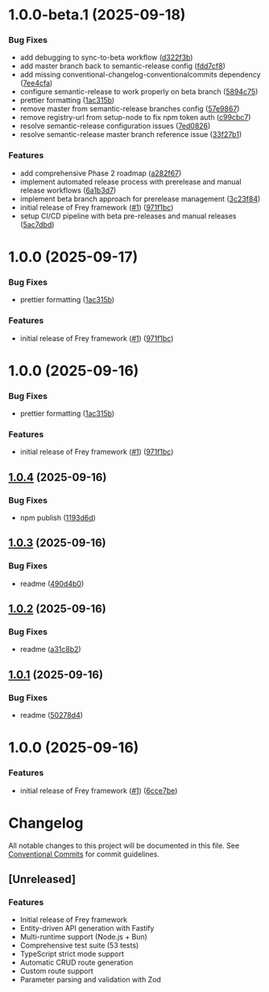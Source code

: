 # 1.0.0-beta.1 (2025-09-18)


### Bug Fixes

* add debugging to sync-to-beta workflow ([d322f3b](https://github.com/Ked57/frey/commit/d322f3b3f10e8f0a407ba34b184f5e3811956a8e))
* add master branch back to semantic-release config ([fdd7cf8](https://github.com/Ked57/frey/commit/fdd7cf8f9cfc1fddabaec9915fb92364da2d7be7))
* add missing conventional-changelog-conventionalcommits dependency ([7ee4cfa](https://github.com/Ked57/frey/commit/7ee4cfab4c661ec7a7265c7d63462feef6b9bfc3))
* configure semantic-release to work properly on beta branch ([5894c75](https://github.com/Ked57/frey/commit/5894c7596357edfc1fe5ae922325cfb4aac38f41))
* prettier formatting ([1ac315b](https://github.com/Ked57/frey/commit/1ac315b81572ce20845a5918bda27dde4f5cacaa))
* remove master from semantic-release branches config ([57e9867](https://github.com/Ked57/frey/commit/57e9867b0ff012fd2713d90a80fe7c882b397961))
* remove registry-url from setup-node to fix npm token auth ([c99cbc7](https://github.com/Ked57/frey/commit/c99cbc7622e081489a6a5e0e6d60781ec194f6bc))
* resolve semantic-release configuration issues ([7ed0826](https://github.com/Ked57/frey/commit/7ed08268f6472822414792f1c3cc9b47ddb92a11))
* resolve semantic-release master branch reference issue ([33f27b1](https://github.com/Ked57/frey/commit/33f27b1256cabddfa30c2e071ea7a61e86801eeb))


### Features

* add comprehensive Phase 2 roadmap ([a282f67](https://github.com/Ked57/frey/commit/a282f67801cb28350aa1eaee83989d905a8653ea))
* implement automated release process with prerelease and manual release workflows ([6a1b3d7](https://github.com/Ked57/frey/commit/6a1b3d79041bc8fca55de3cbc27f8e17d19cac66))
* implement beta branch approach for prerelease management ([3c23f84](https://github.com/Ked57/frey/commit/3c23f844825fbcea495fa8870c3a13993705ccfc))
* initial release of Frey framework ([#1](https://github.com/Ked57/frey/issues/1)) ([971f1bc](https://github.com/Ked57/frey/commit/971f1bc89981ae8657491f66314e11aaf0bbb9c7))
* setup CI/CD pipeline with beta pre-releases and manual releases ([5ac7dbd](https://github.com/Ked57/frey/commit/5ac7dbd680b9ed4fce6c0665bb89dc995bc6e28f))

# 1.0.0 (2025-09-17)


### Bug Fixes

* prettier formatting ([1ac315b](https://github.com/Ked57/frey/commit/1ac315b81572ce20845a5918bda27dde4f5cacaa))


### Features

* initial release of Frey framework ([#1](https://github.com/Ked57/frey/issues/1)) ([971f1bc](https://github.com/Ked57/frey/commit/971f1bc89981ae8657491f66314e11aaf0bbb9c7))

# 1.0.0 (2025-09-16)


### Bug Fixes

* prettier formatting ([1ac315b](https://github.com/Ked57/frey/commit/1ac315b81572ce20845a5918bda27dde4f5cacaa))


### Features

* initial release of Frey framework ([#1](https://github.com/Ked57/frey/issues/1)) ([971f1bc](https://github.com/Ked57/frey/commit/971f1bc89981ae8657491f66314e11aaf0bbb9c7))

## [1.0.4](https://github.com/Ked57/frey/compare/v1.0.3...v1.0.4) (2025-09-16)


### Bug Fixes

* npm publish ([1193d6d](https://github.com/Ked57/frey/commit/1193d6d788def78783e1521ac03016b02ee10d25))

## [1.0.3](https://github.com/Ked57/frey/compare/v1.0.2...v1.0.3) (2025-09-16)


### Bug Fixes

* readme ([490d4b0](https://github.com/Ked57/frey/commit/490d4b025ef4c78876e68e64e4320b242018d4ac))

## [1.0.2](https://github.com/Ked57/frey/compare/v1.0.1...v1.0.2) (2025-09-16)


### Bug Fixes

* readme ([a31c8b2](https://github.com/Ked57/frey/commit/a31c8b2abd9fd458242e3861937171309555121a))

## [1.0.1](https://github.com/Ked57/frey/compare/v1.0.0...v1.0.1) (2025-09-16)


### Bug Fixes

* readme ([50278d4](https://github.com/Ked57/frey/commit/50278d4f8d1ffba64eea92672ff06327b0dd71fd))

# 1.0.0 (2025-09-16)


### Features

* initial release of Frey framework ([#1](https://github.com/Ked57/frey/issues/1)) ([6cce7be](https://github.com/Ked57/frey/commit/6cce7be71ad1bdef7440033dea588f9ac554c602))

# Changelog

All notable changes to this project will be documented in this file. See [Conventional Commits](https://conventionalcommits.org) for commit guidelines.

## [Unreleased]

### Features
- Initial release of Frey framework
- Entity-driven API generation with Fastify
- Multi-runtime support (Node.js + Bun)
- Comprehensive test suite (53 tests)
- TypeScript strict mode support
- Automatic CRUD route generation
- Custom route support
- Parameter parsing and validation with Zod

